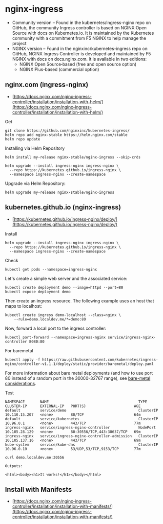 # nginx-ingress

* Community version – Found in the kubernetes/ingress-nginx repo on GitHub, the community Ingress controller is based on NGINX Open Source with docs on Kubernetes.io. It is maintained by the Kubernetes community with a commitment from F5 NGINX to help manage the project
* NGINX version – Found in the nginxinc/kubernetes-ingress repo on GitHub, NGINX Ingress Controller is developed and maintained by F5 NGINX with docs on docs.nginx.com. It is available in two editions:
    * NGINX Open Source‑based (free and open source option)
    * NGINX Plus-based (commercial option)


## nginx.com (ingress-nginx)
* [https://docs.nginx.com/nginx-ingress-controller/installation/installation-with-helm/](https://docs.nginx.com/nginx-ingress-controller/installation/installation-with-helm/)

Get
```
git clone https://github.com/nginxinc/kubernetes-ingress/
helm repo add nginx-stable https://helm.nginx.com/stable
helm repo update
```

Installing via Helm Repository
```
helm install my-release nginx-stable/nginx-ingress --skip-crds
```

```
helm upgrade --install ingress-nginx ingress-nginx \
  --repo https://kubernetes.github.io/ingress-nginx \
  --namespace ingress-nginx --create-namespace
```
  
Upgrade via Helm Repository:
```
helm upgrade my-release nginx-stable/nginx-ingress
```

## kubernetes.github.io (nginx-ingress)
* [https://kubernetes.github.io/ingress-nginx/deploy/](https://kubernetes.github.io/ingress-nginx/deploy/)

Install
```
helm upgrade --install ingress-nginx ingress-nginx \
  --repo https://kubernetes.github.io/ingress-nginx \
  --namespace ingress-nginx --create-namespace
```

Check
```
kubectl get pods --namespace=ingress-nginx
```

Let's create a simple web server and the associated service:
```
kubectl create deployment demo --image=httpd --port=80
kubectl expose deployment demo
```

Then create an ingress resource. The following example uses an host that maps to localhost:

```
kubectl create ingress demo-localhost --class=nginx \
    --rule=demo.localdev.me/*=demo:80
````

Now, forward a local port to the ingress controller:
```
kubectl port-forward --namespace=ingress-nginx service/ingress-nginx-controller 8080:80
```

For baremetal
```
kubectl apply -f https://raw.githubusercontent.com/kubernetes/ingress-nginx/controller-v1.1.1/deploy/static/provider/baremetal/deploy.yaml
```

For more information about bare metal deployments (and how to use port 80 instead of a random port in the 30000-32767 range), see [bare-metal considerations](https://kubernetes.github.io/ingress-nginx/deploy/baremetal/).

Test
```
NAMESPACE       NAME                                         TYPE        CLUSTER-IP      EXTERNAL-IP   PORT(S)                      AGE
default         service/demo                                 ClusterIP   10.110.15.207   <none>        80/TCP                       64m
default         service/kubernetes                           ClusterIP   10.96.0.1       <none>        443/TCP                      77m
ingress-nginx   service/ingress-nginx-controller             NodePort    10.105.28.129   <none>        80:30556/TCP,443:30637/TCP   69m
ingress-nginx   service/ingress-nginx-controller-admission   ClusterIP   10.105.137.16   <none>        443/TCP                      69m
kube-system     service/kube-dns                             ClusterIP   10.96.0.10      <none>        53/UDP,53/TCP,9153/TCP       77m
```

```
curl demo.localdev.me:30556

Outputs:

<html><body><h1>It works!</h1></body></html>
```


## Install with Manifests
* [https://docs.nginx.com/nginx-ingress-controller/installation/installation-with-manifests/](https://docs.nginx.com/nginx-ingress-controller/installation/installation-with-manifests/)
